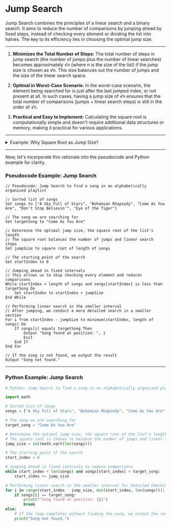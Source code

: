 # Jump Search

Jump Search combines the principles of a linear search and a binary search. It aims to reduce the number of comparisons by jumping ahead by fixed steps, instead of checking every element or dividing the list into halves. The key to its efficiency lies in choosing the optimal jump size.

---

1. **Minimizes the Total Number of Steps:** The total number of steps in jump search (the number of jumps plus the number of linear searches) becomes approximately √n (where n is the size of the list) if the jump size is chosen as √n. This size balances out the number of jumps and the size of the linear search space.

2. **Optimal in Worst-Case Scenario:** In the worst-case scenario, the element being searched for is just after the last jumped index, or not present at all. In such cases, having a jump size of √n ensures that the total number of comparisons (jumps + linear search steps) is still in the order of √n.

3. **Practical and Easy to Implement:** Calculating the square root is computationally simple and doesn't require additional data structures or memory, making it practical for various applications.

---

<details>

<summary>Example: Why Square Root as Jump Size?</summary>

Imagine you have a sorted list of 100 elements. You're looking for a specific item in this list.

#### Without Jump Search (Linear Search):
- You might have to check up to 100 elements one by one in the worst case.
- Number of comparisons in the worst case: 100.

#### With Jump Search:
- Let's choose the jump size. If you pick the square root of the list's length as the jump size, in this case, the square root of 100 is 10. So, you decide to jump every 10 elements.

**Jumping Phase:**
- You check the 10th, 20th, 30th... elements. This is much faster than checking each element one by one.
- If the list has 100 elements, you only make a maximum of 10 jumps (because 100/10 = 10).

**Linear Search Phase (After Jumping):**
- In the worst case, the element you are looking for is just before the next jump point. For example, if it's at position 19, you jump to the 20th element and realize you've jumped too far. Now you perform a linear search backward from the 20th to the 11th element.
- So, in the worst case, you perform up to 10 comparisons in the linear search phase after jumping.

**Total Comparisons:**
- Jumps: 10
- Linear search after jumping: 10
- Total: 20 comparisons in the worst case, which is much less than 100 comparisons needed for a linear search.

This illustrates why using the square root of the list's length as the jump size is efficient. It's a balance between not jumping too far (to avoid missing the target) and not making too small jumps (to avoid too many comparisons). This way, Jump Search reduces the number of comparisons significantly compared to a linear search, especially in larger lists, making it much faster while still being simple to implement.

</details>

---

Now, let's incorporate this rationale into the pseudocode and Python example for clarity.

### Pseudocode Example: Jump Search

```plaintext
// Pseudocode: Jump Search to find a song in an alphabetically organized playlist

// Sorted list of songs
Set songs to ["A Sky Full of Stars", "Bohemian Rhapsody", "Come As You Are", "Don't Stop Believin'", "Eye of the Tiger"]

// The song we are searching for
Set targetSong to "Come As You Are"

// Determine the optimal jump size, the square root of the list's length
// The square root balances the number of jumps and linear search steps
Set jumpSize to square root of length of songs

// The starting point of the search
Set startIndex to 0

// Jumping ahead in fixed intervals
// This allows us to skip checking every element and reduces comparisons
While startIndex < length of songs and songs[startIndex] is less than targetSong Do
    Set startIndex to startIndex + jumpSize
End While

// Performing linear search in the smaller interval
// After jumping, we conduct a more detailed search in a smaller section
For i from startIndex - jumpSize to minimum(startIndex, length of songs) Do
    If songs[i] equals targetSong Then
        Output "Song found at position: ", i
        Exit
    End If
End For

// If the song is not found, we output the result
Output "Song not found."
```

---

### Python Example: Jump Search

```python
# Python: Jump Search to find a song in an alphabetically organized playlist

import math

# Sorted list of songs
songs = ["A Sky Full of Stars", "Bohemian Rhapsody", "Come As You Are", "Don't Stop Believin'", "Eye of the Tiger"]

# The song we are searching for
target_song = "Come As You Are"

# Determine the optimal jump size, the square root of the list's length
# The square root is chosen to balance the number of jumps and linear search steps
jump_size = int(math.sqrt(len(songs)))

# The starting point of the search
start_index = 0

# Jumping ahead in fixed intervals to reduce comparisons
while start_index < len(songs) and songs[start_index] < target_song:
    start_index += jump_size

# Performing linear search in the smaller interval for detailed checking
for i in range(start_index - jump_size, min(start_index, len(songs))):
    if songs[i] == target_song:
        print(f"Song found at position: {i}")
        break
else:
    # If the loop completes without finding the song, we output the result
    print("Song not found.")
```
